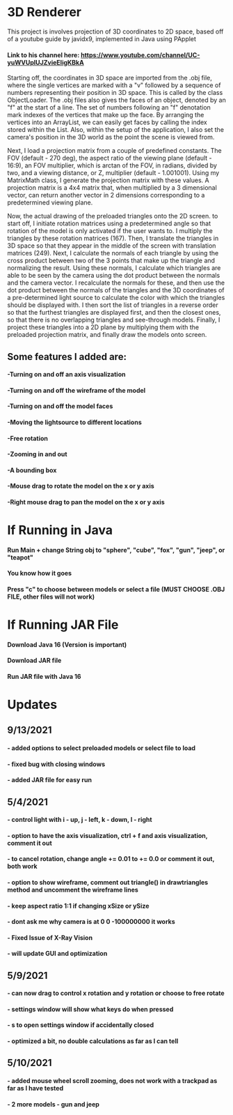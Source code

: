 # 3D Renderer

  This project is involves projection of 3D coordinates to 2D space, based off of a youtube guide by javidx9, implemented in Java using PApplet
#### Link to his channel here: https://www.youtube.com/channel/UC-yuWVUplUJZvieEligKBkA

  Starting off, the coordinates in 3D space are imported from the .obj file, where the single vertices are marked with a "v" followed by a sequence of numbers representing their position in 3D space. This is called by the class ObjectLoader. The .obj files also gives the faces of an object, denoted by an "f" at the start of a line. The set of numbers following an "f" denotation mark indexes of the vertices that make up the face. By arranging the vertices into an ArrayList, we can easily get faces by calling the index stored within the List. Also, within the setup of the application, I also set the camera's position in the 3D world as the point the scene is viewed from.

  Next, I load a projection matrix from a couple of predefined constants. The FOV (default - 270 deg), the aspect ratio of the viewing plane (default - 16:9), an FOV multiplier, which is arctan of the FOV, in radians, divided by two, and a viewing distance, or Z, multiplier (default - 1.001001). Using my MatrixMath class, I generate the projection matrix with these values. A projection matrix is a 4x4 matrix that, when multiplied by a 3 dimensional vector, can return another vector in 2 dimensions corresponding to a predetermined viewing plane.

  Now, the actual drawing of the preloaded triangles onto the 2D screen. to start off, I initiate rotation matrices using a predetermined angle so that rotation of the model is only activated if the user wants to. I multiply the triangles by these rotation matrices (167). Then, I translate the triangles in 3D space so that they appear in the middle of the screen with translation matrices (249). Next, I calculate the normals of each triangle by using the cross product between two of the 3 points that make up the triangle and normalizing the result. Using these normals, I calculate which triangles are able to be seen by the camera using the dot product between the normals and the camera vector. I recalculate the normals for these, and then use the dot product between the normals of the triangles and the 3D coordinates of a pre-determined light source to calculate the color with which the triangles should be displayed with. I then sort the list of triangles in a reverse order so that the furthest triangles are displayed first, and then the closest ones, so that there is no overlapping triangles and see-through models. Finally, I project these triangles into a 2D plane by multiplying them with the preloaded projection matrix, and finally draw the models onto screen.

## Some features I added are:
#### -Turning on and off an axis visualization
#### -Turning on and off the wireframe of the model
#### -Turning on and off the model faces
#### -Moving the lightsource to different locations
#### -Free rotation
#### -Zooming in and out
#### -A bounding box
#### -Mouse drag to rotate the model on the x or y axis
#### -Right mouse drag to pan the model on the x or y axis

# If Running in Java

#### Run Main + change String obj to "sphere", "cube", "fox", "gun", "jeep", or "teapot"
#### You know how it goes
#### Press "c" to choose between models or select a file (MUST CHOOSE .OBJ FILE, other files will not work)

# If Running JAR File
#### Download Java 16 (Version is important)
#### Download JAR file
#### Run JAR file with Java 16

# Updates

## 9/13/2021
#### - added options to select preloaded models or select file to load
#### - fixed bug with closing windows
#### - added JAR file for easy run

## 5/4/2021
#### - control light with i - up, j - left, k - down, l - right
#### - option to have the axis visualization, ctrl + f and axis visualization, comment it out
#### - to cancel rotation, change angle += 0.01 to += 0.0 or comment it out, both work
#### - option to show wireframe, comment out triangle() in drawtriangles method and uncomment the wireframe lines
#### - keep aspect ratio 1:1 if changing xSize or ySize
#### - dont ask me why camera is at 0 0 -100000000 it works
#### - Fixed Issue of X-Ray Vision
#### - will update GUI and optimization

## 5/9/2021
#### - can now drag to control x rotation and y rotation or choose to free rotate
#### - settings window will show what keys do when pressed
#### - s to open settings window if accidentally closed
#### - optimized a bit, no double calculations as far as I can tell

## 5/10/2021
#### - added mouse wheel scroll zooming, does not work with a trackpad as far as I have tested
#### - 2 more models - gun and jeep
